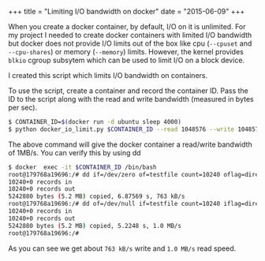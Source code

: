 +++
title = "Limiting I/O bandwidth on docker"
date = "2015-06-09"
+++

When you create a docker container, by default, I/O on it is unlimited.  For my
project I needed to create docker containers with limited I/O bandwidth but
docker does not provide I/O limits out of the box like cpu (`--cpuset` and `--cpu-shares`) or memory (`--memory`) limits. However, the
kernel provides `blkio` cgroup subsytem which can be used to limit I/O on a block
device. 

I created this script which limits I/O bandwidth on containers. 

<script src="https://gist.github.com/syed/d44a781e248769f0580a.js"></script>

To use the script, create a container and record the container ID. Pass the ID 
to the script along with the read and write bandwidth (measured in bytes per sec). 

```bash
$ CONTAINER_ID=$(docker run -d ubuntu sleep 4000)
$ python docker_io_limit.py $CONTAINER_ID --read 1048576 --write 1048576

```

The above command will give the docker container a read/write bandwidth of 1MB/s. 
You can verify this by using dd 

```bash
$ docker  exec -it $CONTAINER_ID /bin/bash
root@179768a19696:/# dd if=/dev/zero of=testfile count=10240 oflag=direct
10240+0 records in
10240+0 records out
5242880 bytes (5.2 MB) copied, 6.87569 s, 763 kB/s
root@179768a19696:/# dd of=/dev/null if=testfile count=10240 iflag=direct
10240+0 records in
10240+0 records out
5242880 bytes (5.2 MB) copied, 5.2248 s, 1.0 MB/s
root@179768a19696:/# 
```

As you can see we get about `763 kB/s` write and `1.0 MB/s` read speed. 


